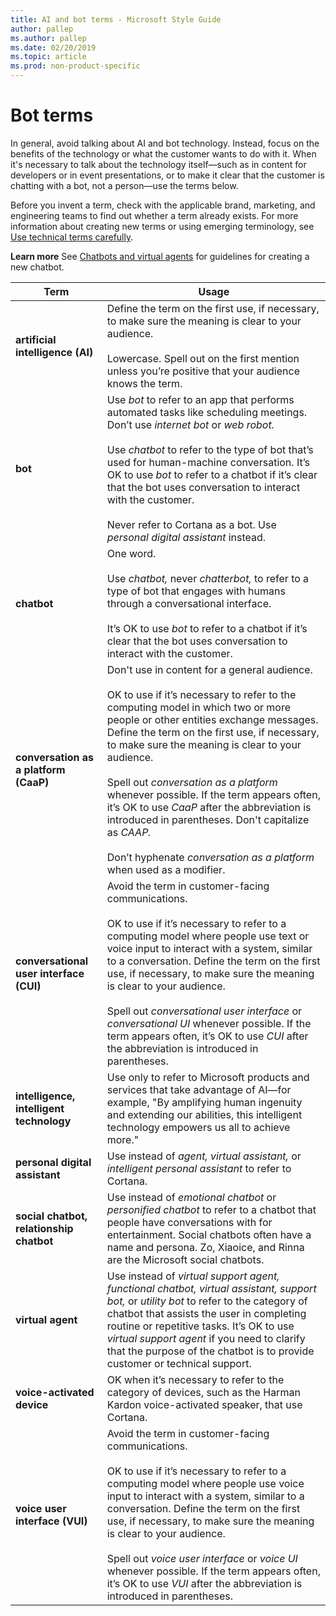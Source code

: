 ```yaml
---
title: AI and bot terms - Microsoft Style Guide
author: pallep
ms.author: pallep
ms.date: 02/20/2019
ms.topic: article
ms.prod: non-product-specific
---
```


# Bot terms

In general, avoid talking about AI and bot technology. Instead, focus on the benefits of the technology or what the customer wants to do with it. When it's necessary to talk about the technology itself—such as in content for developers or in event presentations, or to make it clear that the customer is chatting with a bot, not a person—use the terms below.  

Before you invent a term, check with the applicable brand, marketing, and engineering teams to find out whether a term already exists. For more information about creating new terms or using emerging terminology, see [Use technical terms carefully](~/word-choice/use-technical-terms-carefully.md).

**Learn more** See [Chatbots and virtual agents](~/chatbots-virtual-agents/index.md) for guidelines for creating a new chatbot.


|                 **Term**                 |                                                                                                                                                                                                                                                                                    **Usage**                                                                                                                                                                                                                                                                                     |
|------------------------------------------|----------------------------------------------------------------------------------------------------------------------------------------------------------------------------------------------------------------------------------------------------------------------------------------------------------------------------------------------------------------------------------------------------------------------------------------------------------------------------------------------------------------------------------------------------------------------------------|
|     **artificial intelligence (AI)**     |                                                                                                                                                                                Define the term on the first use, if necessary, to make sure the meaning is clear to your audience.<br /><br />Lowercase. Spell out on the first mention unless you’re positive that your audience knows the term.                                                                                                                                                                                |
|                 **bot**                  |                                                                   Use *bot* to refer to an app that performs automated tasks like scheduling meetings. Don’t use *internet bot* or *web robot.*<br /><br />Use *chatbot* to refer to the type of bot that’s used for human-machine conversation. It’s OK to use *bot* to refer to a chatbot if it’s clear that the bot uses conversation to interact with the customer.<br /><br />Never refer to Cortana as a bot. Use *personal digital assistant* instead.                                                                    |
|               **chatbot**                |                                                                                                                                                 One word.<br /><br />Use *chatbot,* never *chatterbot,* to refer to a type of bot that engages with humans through a conversational interface.<br /><br />It’s OK to use *bot* to refer to a chatbot if it’s clear that the bot uses conversation to interact with the customer.                                                                                                                                                 |
|  **conversation as a platform (CaaP)**   | Don't use in content for a general audience.<br /><br />OK to use if it’s necessary to refer to the computing model in which two or more people or other entities exchange messages. Define the term on the first use, if necessary, to make sure the meaning is clear to your audience.<br /><br />Spell out *conversation as a platform* whenever possible. If the term appears often, it’s OK to use *CaaP* after the abbreviation is introduced in parentheses. Don't capitalize as *CAAP.*<br /><br />Don’t hyphenate *conversation as a platform* when used as a modifier. |
| **conversational user interface (CUI)**  |                            Avoid the term in customer-facing communications.<br /><br />OK to use if it’s necessary to refer to a computing model where people use text or voice input to interact with a system, similar to a conversation. Define the term on the first use, if necessary, to make sure the meaning is clear to your audience.<br /><br />Spell out *conversational user interface* or *conversational UI* whenever possible. If the term appears often, it’s OK to use *CUI* after the abbreviation is introduced in parentheses.                             |
| **intelligence, intelligent technology** |                                                                                                                                                                              Use only to refer to Microsoft products and services that take advantage of AI—for example, "By amplifying human ingenuity and extending our abilities, this intelligent technology empowers us all to achieve more."                                                                                                                                                                               |
|      **personal digital assistant**      |                                                                                                                                                                                                                                       Use instead of *agent, virtual assistant,* or *intelligent personal assistant* to refer to Cortana.                                                                                                                                                                                                                                        |
| **social chatbot, relationship chatbot** |                                                                                                                                                                Use instead of *emotional chatbot* or *personified chatbot* to refer to a chatbot that people have conversations with for entertainment. Social chatbots often have a name and persona. Zo, Xiaoice, and Rinna are the Microsoft social chatbots.                                                                                                                                                                 |
|            **virtual agent**             |                                                                                                           Use instead of *virtual support agent, functional chatbot, virtual assistant, support bot,* or *utility bot* to refer to the category of chatbot that assists the user in completing routine or repetitive tasks. It’s OK to use *virtual support agent* if you need to clarify that the purpose of the chatbot is to provide customer or technical support.                                                                                                           |
|        **voice-activated device**        |                                                                                                                                                                                                                         OK when it’s necessary to refer to the category of devices, such as the Harman Kardon voice-activated speaker, that use Cortana.                                                                                                                                                                                                                         |
|      **voice user interface (VUI)**      |                                         Avoid the term in customer-facing communications.<br /><br />OK to use if it’s necessary to refer to a computing model where people use voice input to interact with a system, similar to a conversation. Define the term on the first use, if necessary, to make sure the meaning is clear to your audience.<br /><br />Spell out *voice user interface* or *voice UI* whenever possible. If the term appears often, it’s OK to use *VUI* after the abbreviation is introduced in parentheses.                                          |

